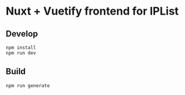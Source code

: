 # Nuxt + Vuetify frontend for IPList

## Develop
```shell
npm install
npm run dev
```

## Build
```shell
npm run generate
```